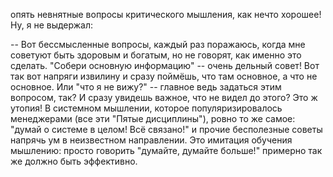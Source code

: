 опять невнятные вопросы критического мышления, как нечто хорошее! Ну, я не выдержал:

-- Вот бессмысленные вопросы, каждый раз поражаюсь, когда мне советуют быть здоровым и богатым, но не говорят, как именно это сделать. "Собери основную информацию" -- очень дельный совет! Вот так вот напряги извилину и сразу поймёшь, что там основное, а что не основное. Или "что я не вижу?" -- главное ведь задаться этим вопросом, так? И сразу увидешь важное, что не видел до этого? Это ж утопия! В системном мышлении, которое популяризировалось менеджерами (все эти "Пятые дисциплины"), ровно то же самое: "думай о системе в целом! Всё связано!" и прочие бесполезные советы напрячь ум в неизвестном направлении. Это имитация обучения мышлению: просто говорить "думайте, думайте больше!" примерно так же должно быть эффективно.